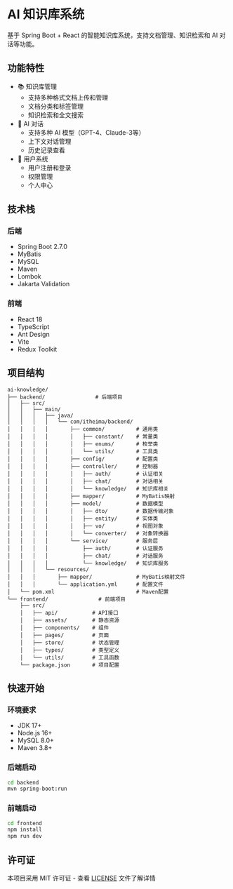# AI 知识库系统

基于 Spring Boot + React 的智能知识库系统，支持文档管理、知识检索和 AI 对话等功能。

## 功能特性

- 📚 知识库管理
  - 支持多种格式文档上传和管理
  - 文档分类和标签管理
  - 知识检索和全文搜索
- 🤖 AI 对话
  - 支持多种 AI 模型（GPT-4、Claude-3等）
  - 上下文对话管理
  - 历史记录查看
- 👥 用户系统
  - 用户注册和登录
  - 权限管理
  - 个人中心

## 技术栈

### 后端
- Spring Boot 2.7.0
- MyBatis
- MySQL
- Maven
- Lombok
- Jakarta Validation

### 前端
- React 18
- TypeScript
- Ant Design
- Vite
- Redux Toolkit

## 项目结构

```
ai-knowledge/
├── backend/                # 后端项目
│   ├── src/
│   │   ├── main/
│   │   │   ├── java/
│   │   │   │   └── com/itheima/backend/
│   │   │   │       ├── common/          # 通用类
│   │   │   │       │   ├── constant/    # 常量类
│   │   │   │       │   ├── enums/       # 枚举类
│   │   │   │       │   └── utils/       # 工具类
│   │   │   │       ├── config/          # 配置类
│   │   │   │       ├── controller/      # 控制器
│   │   │   │       │   ├── auth/        # 认证相关
│   │   │   │       │   ├── chat/        # 对话相关
│   │   │   │       │   └── knowledge/   # 知识库相关
│   │   │   │       ├── mapper/          # MyBatis映射
│   │   │   │       ├── model/           # 数据模型
│   │   │   │       │   ├── dto/         # 数据传输对象
│   │   │   │       │   ├── entity/      # 实体类
│   │   │   │       │   ├── vo/          # 视图对象
│   │   │   │       │   └── converter/   # 对象转换器
│   │   │   │       └── service/         # 服务层
│   │   │   │           ├── auth/        # 认证服务
│   │   │   │           ├── chat/        # 对话服务
│   │   │   │           └── knowledge/   # 知识库服务
│   │   │   └── resources/
│   │   │       ├── mapper/              # MyBatis映射文件
│   │   │       └── application.yml      # 配置文件
│   └── pom.xml                          # Maven配置
└── frontend/                # 前端项目
    ├── src/
    │   ├── api/           # API接口
    │   ├── assets/        # 静态资源
    │   ├── components/    # 组件
    │   ├── pages/         # 页面
    │   ├── store/         # 状态管理
    │   ├── types/         # 类型定义
    │   └── utils/         # 工具函数
    └── package.json       # 项目配置
```

## 快速开始

### 环境要求
- JDK 17+
- Node.js 16+
- MySQL 8.0+
- Maven 3.8+

### 后端启动
```bash
cd backend
mvn spring-boot:run
```

### 前端启动
```bash
cd frontend
npm install
npm run dev
```

## 许可证

本项目采用 MIT 许可证 - 查看 [LICENSE](LICENSE) 文件了解详情
